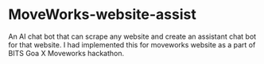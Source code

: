 # MoveWorks-website-assist
An AI chat bot that can scrape any website and create an assistant chat bot for that website.
I had implemented this for moveworks website as a part of BITS Goa X Moveworks hackathon.
